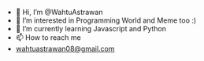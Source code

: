 - 👋 Hi, I’m @WahtuAstrawan
- 👀 I’m interested in Programming World and Meme too :)
- 🌱 I’m currently learning Javascript and Python
- 📫 How to reach me 
- wahtuastrawan08@gmail.com

<!---
WahtuAstrawan/WahtuAstrawan is a ✨ special ✨ repository because its `README.md` (this file) appears on your GitHub profile.
You can click the Preview link to take a look at your changes.
--->
